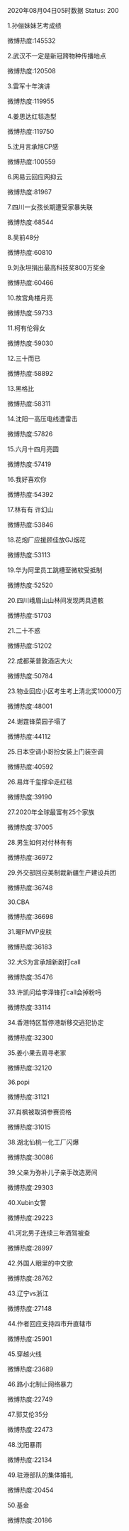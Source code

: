 2020年08月04日05时数据
Status: 200

1.孙俪妹妹艺考成绩

微博热度:145532

2.武汉不一定是新冠跨物种传播地点

微博热度:120508

3.雷军十年演讲

微博热度:119955

4.姜思达红毯造型

微博热度:119750

5.沈月言承旭CP感

微博热度:100559

6.网易云回应网抑云

微博热度:81967

7.四川一女孩长期遭受家暴失联

微博热度:68544

8.吴前48分

微博热度:60810

9.刘永坦捐出最高科技奖800万奖金

微博热度:60466

10.故宫角楼月亮

微博热度:59733

11.柯有伦得女

微博热度:59030

12.三十而已

微博热度:58892

13.黑格比

微博热度:58311

14.沈阳一高压电线遭雷击

微博热度:57826

15.六月十四月亮圆

微博热度:57419

16.我好喜欢你

微博热度:54392

17.林有有 许幻山

微博热度:53846

18.花炮厂应援顾佳放GJ烟花

微博热度:53113

19.华为阿里员工跳槽至微软受抵制

微博热度:52520

20.四川峨眉山山林间发现两具遗骸

微博热度:51703

21.二十不惑

微博热度:51202

22.成都莱普敦酒店大火

微博热度:50784

23.物业回应小区考生考上清北奖10000万

微博热度:48001

24.谢霆锋菜园子塌了

微博热度:44112

25.日本空调小哥扮女装上门装空调

微博热度:40592

26.易烊千玺撑伞走红毯

微博热度:39190

27.2020年全球最富有25个家族

微博热度:37005

28.男生如何对付林有有

微博热度:36972

29.外交部回应美制裁新疆生产建设兵团

微博热度:36748

30.CBA

微博热度:36698

31.曜FMVP皮肤

微博热度:36183

32.大S为言承旭新剧打call

微博热度:35476

33.许凯问给李泽锋打call会掉粉吗

微博热度:33114

34.香港特区暂停港新移交逃犯协定

微博热度:32300

35.姜小果去周寻老家

微博热度:32120

36.popi

微博热度:31121

37.肖枫被取消参赛资格

微博热度:31015

38.湖北仙桃一化工厂闪爆

微博热度:30086

39.父亲为弥补儿子亲手改造房间

微博热度:29303

40.Xubin女警

微博热度:29223

41.河北男子连续三年酒驾被查

微博热度:28997

42.外国人眼里的中文歌

微博热度:28762

43.辽宁vs浙江

微博热度:27148

44.作者回应支持四市升直辖市

微博热度:25901

45.穿越火线

微博热度:23689

46.路小北制止网络暴力

微博热度:22749

47.郭艾伦35分

微博热度:22473

48.沈阳暴雨

微博热度:22134

49.驻港部队的集体婚礼

微博热度:20454

50.基金

微博热度:20186

